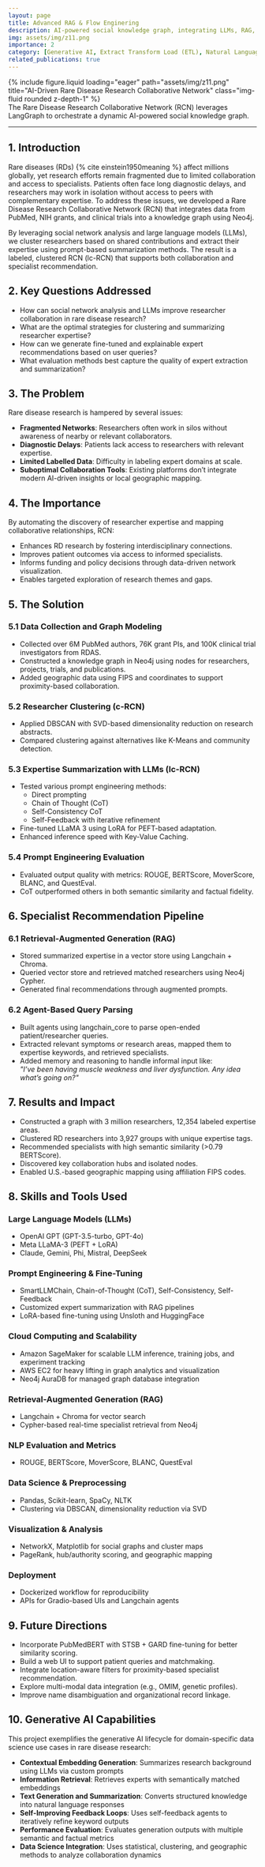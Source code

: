 ```yaml
---
layout: page
title: Advanced RAG & Flow Enginering
description: AI-powered social knowledge graph, integrating LLMs, RAG, and clustering pipelines to connect and recommend rare disease specialists.
img: assets/img/z11.png
importance: 2
category: [Generative AI, Extract Transform Load (ETL), Natural Language Processing, Healthcare Data Science]
related_publications: true
---
```


<!-- ### **Case Study: AI-Driven Rare Disease Research Collaborative Network** -->

<div class="row justify-content-sm-center">
  <div class="col-sm-8 mt-3 mt-md-0">
    {% include figure.liquid loading="eager" path="assets/img/z11.png" title="AI-Driven Rare Disease Research Collaborative Network" class="img-fluid rounded z-depth-1" %}
  </div>
</div>
<div class="caption">
    The Rare Disease Research Collaborative Network (RCN) leverages LangGraph to orchestrate a dynamic AI-powered social knowledge graph.
</div>

---



## 1. Introduction
Rare diseases (RDs) {% cite einstein1950meaning %} affect millions globally, yet research efforts remain fragmented due to limited collaboration and access to specialists. Patients often face long diagnostic delays, and researchers may work in isolation without access to peers with complementary expertise. To address these issues, we developed a Rare Disease Research Collaborative Network (RCN) that integrates data from PubMed, NIH grants, and clinical trials into a knowledge graph using Neo4j.

By leveraging social network analysis and large language models (LLMs), we cluster researchers based on shared contributions and extract their expertise using prompt-based summarization methods. The result is a labeled, clustered RCN (lc-RCN) that supports both collaboration and specialist recommendation.

## 2. Key Questions Addressed

- How can social network analysis and LLMs improve researcher collaboration in rare disease research?
- What are the optimal strategies for clustering and summarizing researcher expertise?
- How can we generate fine-tuned and explainable expert recommendations based on user queries?
- What evaluation methods best capture the quality of expert extraction and summarization?

## 3. The Problem

Rare disease research is hampered by several issues:

- **Fragmented Networks**: Researchers often work in silos without awareness of nearby or relevant collaborators.
- **Diagnostic Delays**: Patients lack access to researchers with relevant expertise.
- **Limited Labelled Data**: Difficulty in labeling expert domains at scale.
- **Suboptimal Collaboration Tools**: Existing platforms don’t integrate modern AI-driven insights or local geographic mapping.

## 4. The Importance

By automating the discovery of researcher expertise and mapping collaborative relationships, RCN:

- Enhances RD research by fostering interdisciplinary connections.
- Improves patient outcomes via access to informed specialists.
- Informs funding and policy decisions through data-driven network visualization.
- Enables targeted exploration of research themes and gaps.

## 5. The Solution

### 5.1 Data Collection and Graph Modeling

- Collected over 6M PubMed authors, 76K grant PIs, and 100K clinical trial investigators from RDAS.
- Constructed a knowledge graph in Neo4j using nodes for researchers, projects, trials, and publications.
- Added geographic data using FIPS and coordinates to support proximity-based collaboration.

### 5.2 Researcher Clustering (c-RCN)

- Applied DBSCAN with SVD-based dimensionality reduction on research abstracts.
- Compared clustering against alternatives like K-Means and community detection.

### 5.3 Expertise Summarization with LLMs (lc-RCN)

- Tested various prompt engineering methods:
  - Direct prompting
  - Chain of Thought (CoT)
  - Self-Consistency CoT
  - Self-Feedback with iterative refinement
- Fine-tuned LLaMA 3 using LoRA for PEFT-based adaptation.
- Enhanced inference speed with Key-Value Caching.

### 5.4 Prompt Engineering Evaluation

- Evaluated output quality with metrics: ROUGE, BERTScore, MoverScore, BLANC, and QuestEval.
- CoT outperformed others in both semantic similarity and factual fidelity.

## 6. Specialist Recommendation Pipeline

### 6.1 Retrieval-Augmented Generation (RAG)

- Stored summarized expertise in a vector store using Langchain + Chroma.
- Queried vector store and retrieved matched researchers using Neo4j Cypher.
- Generated final recommendations through augmented prompts.

### 6.2 Agent-Based Query Parsing

- Built agents using langchain_core to parse open-ended patient/researcher queries.
- Extracted relevant symptoms or research areas, mapped them to expertise keywords, and retrieved specialists.
- Added memory and reasoning to handle informal input like:  
  _"I’ve been having muscle weakness and liver dysfunction. Any idea what’s going on?"_

## 7. Results and Impact

- Constructed a graph with 3 million researchers, 12,354 labeled expertise areas.
- Clustered RD researchers into 3,927 groups with unique expertise tags.
- Recommended specialists with high semantic similarity (>0.79 BERTScore).
- Discovered key collaboration hubs and isolated nodes.
- Enabled U.S.-based geographic mapping using affiliation FIPS codes.

## 8. Skills and Tools Used

### Large Language Models (LLMs)

- OpenAI GPT (GPT-3.5-turbo, GPT-4o)
- Meta LLaMA-3 (PEFT + LoRA)
- Claude, Gemini, Phi, Mistral, DeepSeek

### Prompt Engineering & Fine-Tuning

- SmartLLMChain, Chain-of-Thought (CoT), Self-Consistency, Self-Feedback
- Customized expert summarization with RAG pipelines
- LoRA-based fine-tuning using Unsloth and HuggingFace

### Cloud Computing and Scalability

- Amazon SageMaker for scalable LLM inference, training jobs, and experiment tracking
- AWS EC2 for heavy lifting in graph analytics and visualization
- Neo4j AuraDB for managed graph database integration

### Retrieval-Augmented Generation (RAG)

- Langchain + Chroma for vector search
- Cypher-based real-time specialist retrieval from Neo4j

### NLP Evaluation and Metrics

- ROUGE, BERTScore, MoverScore, BLANC, QuestEval

### Data Science & Preprocessing

- Pandas, Scikit-learn, SpaCy, NLTK
- Clustering via DBSCAN, dimensionality reduction via SVD

### Visualization & Analysis

- NetworkX, Matplotlib for social graphs and cluster maps
- PageRank, hub/authority scoring, and geographic mapping

### Deployment

- Dockerized workflow for reproducibility
- APIs for Gradio-based UIs and Langchain agents

## 9. Future Directions

- Incorporate PubMedBERT with STSB + GARD fine-tuning for better similarity scoring.
- Build a web UI to support patient queries and matchmaking.
- Integrate location-aware filters for proximity-based specialist recommendation.
- Explore multi-modal data integration (e.g., OMIM, genetic profiles).
- Improve name disambiguation and organizational record linkage.

## 10. Generative AI Capabilities

This project exemplifies the generative AI lifecycle for domain-specific data science use cases in rare disease research:

- **Contextual Embedding Generation**: Summarizes research background using LLMs via custom prompts
- **Information Retrieval**: Retrieves experts with semantically matched embeddings
- **Text Generation and Summarization**: Converts structured knowledge into natural language responses
- **Self-Improving Feedback Loops**: Uses self-feedback agents to iteratively refine keyword outputs
- **Performance Evaluation**: Evaluates generation outputs with multiple semantic and factual metrics
- **Data Science Integration**: Uses statistical, clustering, and geographic methods to analyze collaboration dynamics





